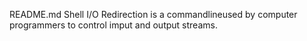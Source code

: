 README.md
Shell I/O Redirection is a commandlineused by computer programmers to control imput and output streams.
